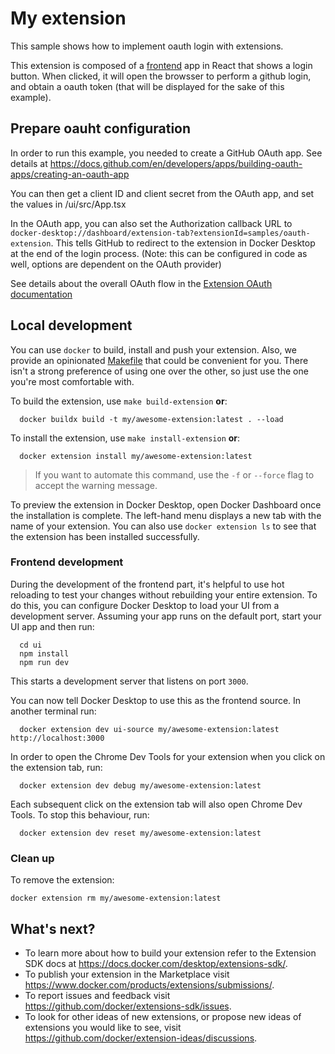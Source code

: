 # My extension

This sample shows how to implement oauth login with extensions.

This extension is composed of a [frontend](./ui) app in React that shows a login button. When clicked, it will open the browsser to perform a github login, and obtain a oauth token (that will be displayed for the sake of this example).

</details>

## Prepare oauht configuration

In order to run this example, you needed to create a GitHub OAuth app. See details at https://docs.github.com/en/developers/apps/building-oauth-apps/creating-an-oauth-app

You can then get a client ID and client secret from the OAuth app, and set the values in /ui/src/App.tsx

In the OAuth app, you can also set the Authorization callback URL to `docker-desktop://dashboard/extension-tab?extensionId=samples/oauth-extension`. This tells GitHub to redirect to the extension in Docker Desktop at the end of the login process. (Note: this can be configured in code as well, options are dependent on the OAuth provider)

See details about the overall OAuth flow in the [Extension OAuth documentation](https://docs.docker.com/desktop/extensions-sdk/guides/oauth2-flow/)

## Local development

You can use `docker` to build, install and push your extension. Also, we provide an opinionated [Makefile](Makefile) that could be convenient for you. There isn't a strong preference of using one over the other, so just use the one you're most comfortable with.

To build the extension, use `make build-extension` **or**:

```shell
  docker buildx build -t my/awesome-extension:latest . --load
```

To install the extension, use `make install-extension` **or**:

```shell
  docker extension install my/awesome-extension:latest
```

> If you want to automate this command, use the `-f` or `--force` flag to accept the warning message.

To preview the extension in Docker Desktop, open Docker Dashboard once the installation is complete. The left-hand menu displays a new tab with the name of your extension. You can also use `docker extension ls` to see that the extension has been installed successfully.

### Frontend development

During the development of the frontend part, it's helpful to use hot reloading to test your changes without rebuilding your entire extension. To do this, you can configure Docker Desktop to load your UI from a development server.
Assuming your app runs on the default port, start your UI app and then run:

```shell
  cd ui
  npm install
  npm run dev
```

This starts a development server that listens on port `3000`.

You can now tell Docker Desktop to use this as the frontend source. In another terminal run:

```shell
  docker extension dev ui-source my/awesome-extension:latest http://localhost:3000
```

In order to open the Chrome Dev Tools for your extension when you click on the extension tab, run:

```shell
  docker extension dev debug my/awesome-extension:latest
```

Each subsequent click on the extension tab will also open Chrome Dev Tools. To stop this behaviour, run:

```shell
  docker extension dev reset my/awesome-extension:latest
```

### Clean up

To remove the extension:

```shell
docker extension rm my/awesome-extension:latest
```

## What's next?

- To learn more about how to build your extension refer to the Extension SDK docs at https://docs.docker.com/desktop/extensions-sdk/.
- To publish your extension in the Marketplace visit https://www.docker.com/products/extensions/submissions/.
- To report issues and feedback visit https://github.com/docker/extensions-sdk/issues.
- To look for other ideas of new extensions, or propose new ideas of extensions you would like to see, visit https://github.com/docker/extension-ideas/discussions.
